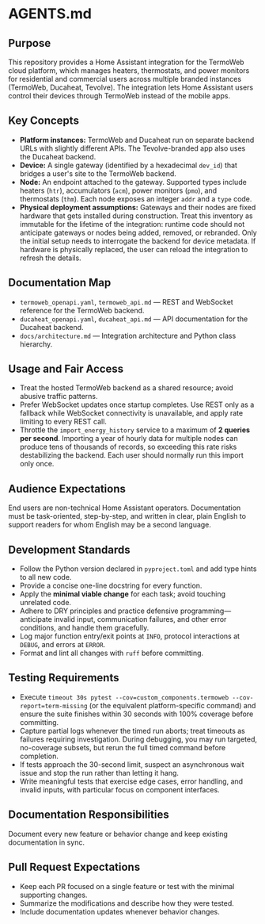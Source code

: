 # AGENTS.md

## Purpose
This repository provides a Home Assistant integration for the TermoWeb cloud platform, which manages heaters, thermostats, and power monitors for residential and commercial users across multiple branded instances (TermoWeb, Ducaheat, Tevolve). The integration lets Home Assistant users control their devices through TermoWeb instead of the mobile apps.

## Key Concepts
* **Platform instances:** TermoWeb and Ducaheat run on separate backend URLs with slightly different APIs. The Tevolve-branded app also uses the Ducaheat backend.
* **Device:** A single gateway (identified by a hexadecimal `dev_id`) that bridges a user's site to the TermoWeb backend.
* **Node:** An endpoint attached to the gateway. Supported types include heaters (`htr`), accumulators (`acm`), power monitors (`pmo`), and thermostats (`thm`). Each node exposes an integer `addr` and a `type` code.
* **Physical deployment assumptions:** Gateways and their nodes are fixed hardware that gets installed during construction. Treat this inventory as immutable for the lifetime of the integration: runtime code should not anticipate gateways or nodes being added, removed, or rebranded. Only the initial setup needs to interrogate the backend for device metadata. If hardware is physically replaced, the user can reload the integration to refresh the details.

## Documentation Map
* `termoweb_openapi.yaml`, `termoweb_api.md` — REST and WebSocket reference for the TermoWeb backend.
* `ducaheat_openapi.yaml`, `ducaheat_api.md` — API documentation for the Ducaheat backend.
* `docs/architecture.md` — Integration architecture and Python class hierarchy.

## Usage and Fair Access
* Treat the hosted TermoWeb backend as a shared resource; avoid abusive traffic patterns.
* Prefer WebSocket updates once startup completes. Use REST only as a fallback while WebSocket connectivity is unavailable, and apply rate limiting to every REST call.
* Throttle the `import_energy_history` service to a maximum of **2 queries per second**. Importing a year of hourly data for multiple nodes can produce tens of thousands of records, so exceeding this rate risks destabilizing the backend. Each user should normally run this import only once.

## Audience Expectations
End users are non-technical Home Assistant operators. Documentation must be task-oriented, step-by-step, and written in clear, plain English to support readers for whom English may be a second language.

## Development Standards
* Follow the Python version declared in `pyproject.toml` and add type hints to all new code.
* Provide a concise one-line docstring for every function.
* Apply the **minimal viable change** for each task; avoid touching unrelated code.
* Adhere to DRY principles and practice defensive programming—anticipate invalid input, communication failures, and other error conditions, and handle them gracefully.
* Log major function entry/exit points at `INFO`, protocol interactions at `DEBUG`, and errors at `ERROR`.
* Format and lint all changes with `ruff` before committing.

## Testing Requirements
* Execute `timeout 30s pytest --cov=custom_components.termoweb --cov-report=term-missing` (or the equivalent platform-specific command) and ensure the suite finishes within 30 seconds with 100% coverage before committing.
* Capture partial logs whenever the timed run aborts; treat timeouts as failures requiring investigation. During debugging, you may run targeted, no-coverage subsets, but rerun the full timed command before completion.
* If tests approach the 30-second limit, suspect an asynchronous wait issue and stop the run rather than letting it hang.
* Write meaningful tests that exercise edge cases, error handling, and invalid inputs, with particular focus on component interfaces.

## Documentation Responsibilities
Document every new feature or behavior change and keep existing documentation in sync.

## Pull Request Expectations
* Keep each PR focused on a single feature or test with the minimal supporting changes.
* Summarize the modifications and describe how they were tested.
* Include documentation updates whenever behavior changes.
